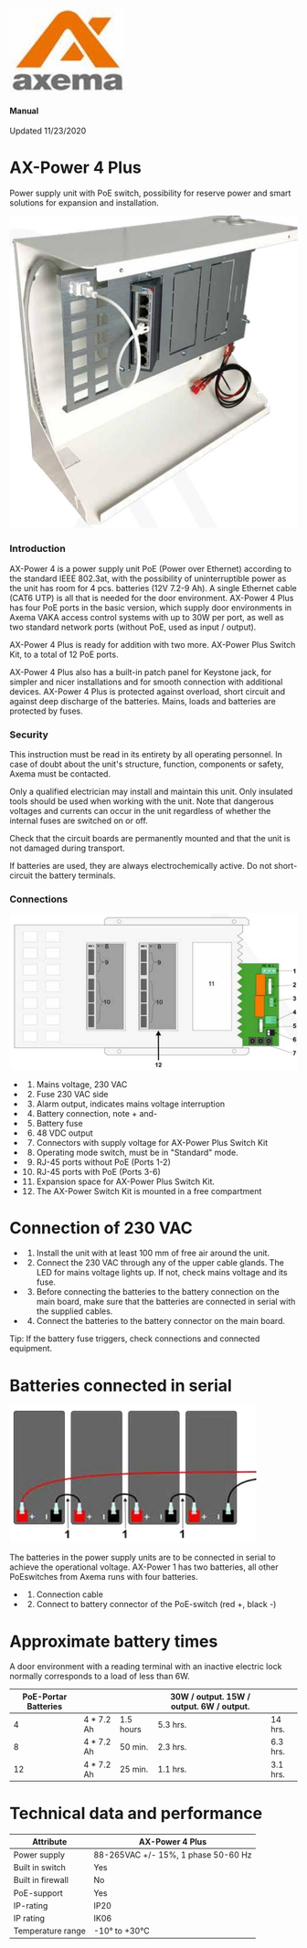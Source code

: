 ![](images/_page_0_Picture_0.jpeg)

#### Manual

Updated 11/23/2020

# **AX-Power 4 Plus**

Power supply unit with PoE switch, possibility for reserve power and smart solutions for expansion and installation.

![](images/_page_0_Picture_5.jpeg)

### Introduction

AX-Power 4 is a power supply unit PoE (Power over Ethernet) according to the standard IEEE 802.3at, with the possibility of uninterruptible power as the unit has room for 4 pcs. batteries (12V 7.2-9 Ah). A single Ethernet cable (CAT6 UTP) is all that is needed for the door environment. AX-Power 4 Plus has four PoE ports in the basic version, which supply door environments in Axema VAKA access control systems with up to 30W per port, as well as two standard network ports (without PoE, used as input / output).

AX-Power 4 Plus is ready for addition with two more. AX-Power Plus Switch Kit, to a total of 12 PoE ports.

AX-Power 4 Plus also has a built-in patch panel for Keystone jack, for simpler and nicer installations and for smooth connection with additional devices. AX-Power 4 Plus is protected against overload, short circuit and against deep discharge of the batteries. Mains, loads and batteries are protected by fuses.

### Security

This instruction must be read in its entirety by all operating personnel. In case of doubt about the unit's structure, function, components or safety, Axema must be contacted.

Only a qualified electrician may install and maintain this unit. Only insulated tools should be used when working with the unit. Note that dangerous voltages and currents can occur in the unit regardless of whether the internal fuses are switched on or off.

Check that the circuit boards are permanently mounted and that the unit is not damaged during transport.

If batteries are used, they are always electrochemically active. Do not short-circuit the battery terminals.

### Connections

![](images/_page_2_Figure_1.jpeg)

- 1. Mains voltage, 230 VAC
- 2. Fuse 230 VAC side
- 3. Alarm output, indicates mains voltage interruption
- 4. Battery connection, note + and-
- 5. Battery fuse
- 6. 48 VDC output
- 7. Connectors with supply voltage for AX-Power Plus Switch Kit
- 8. Operating mode switch, must be in "Standard" mode.
- 9. RJ-45 ports without PoE (Ports 1-2)
- 10. RJ-45 ports with PoE (Ports 3-6)
- 11. Expansion space for AX-Power Plus Switch Kit.
- 12. The AX-Power Switch Kit is mounted in a free compartment

# Connection of 230 VAC

- 1. Install the unit with at least 100 mm of free air around the unit.
- 2. Connect the 230 VAC through any of the upper cable glands. The LED for mains voltage lights up. If not, check mains voltage and its fuse.
- 3. Before connecting the batteries to the battery connection on the main board, make sure that the batteries are connected in serial with the supplied cables.
- 4. Connect the batteries to the battery connector on the main board.

Tip: If the battery fuse triggers, check connections and connected equipment.

# Batteries connected in serial

![](images/_page_3_Picture_1.jpeg)

The batteries in the power supply units are to be connected in serial to achieve the operational voltage. AX-Power 1 has two batteries, all other PoEswitches from Axema runs with four batteries.

- 1. Connection cable
- 2. Connect to battery connector of the PoE-switch (red +, black -)

# Approximate battery times

A door environment with a reading terminal with an inactive electric lock normally corresponds to a load of less than 6W.

| PoE-Portar Batteries |            |           | 30W / output. 15W / output. 6W / output. |          |
|----------------------|------------|-----------|------------------------------------------|----------|
| 4                    | 4 * 7.2 Ah | 1.5 hours | 5.3 hrs.                                 | 14 hrs.  |
| 8                    | 4 * 7.2 Ah | 50 min.   | 2.3 hrs.                                 | 6.3 hrs. |
| 12                   | 4 * 7.2 Ah | 25 min.   | 1.1 hrs.                                 | 3.1 hrs. |

# Technical data and performance

| Attribute         | AX-Power 4 Plus                     |
|-------------------|-------------------------------------|
| Power supply      | 88-265VAC +/- 15%, 1 phase 50-60 Hz |
| Built in switch   | Yes                                 |
| Built in firewall | No                                  |
| PoE-support       | Yes                                 |
| IP-rating         | IP20                                |
| IP rating         | IK06                                |
| Temperature range | -10° to +30°C                       |